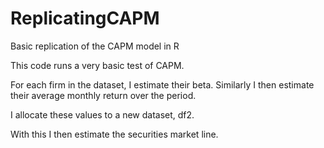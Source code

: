 # ReplicatingCAPM
Basic replication of the CAPM model in R

This code runs a very basic test of CAPM. 

For each firm in the dataset, I estimate their beta. Similarly I then estimate their average monthly return over the period.

I allocate these values to a new dataset, df2.

With this I then estimate the securities market line.
